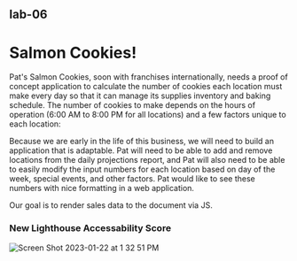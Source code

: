 ## lab-06

# Salmon Cookies!

Pat's Salmon Cookies, soon with franchises internationally, needs a proof of concept application to calculate the number of cookies each location must make every day so that it can manage its supplies inventory and baking schedule. The number of cookies to make depends on the hours of operation (6:00 AM to 8:00 PM for all locations) and a few factors unique to each location:

Because we are early in the life of this business, we will need to build an application that is adaptable. Pat will need to be able to add and remove locations from the daily projections report, and Pat will also need to be able to easily modify the input numbers for each location based on day of the week, special events, and other factors. Pat would like to see these numbers with nice formatting in a web application.

Our goal is to render sales data to the document via JS.

### New Lighthouse Accessability Score

![Screen Shot 2023-01-22 at 1 32 51 PM](https://user-images.githubusercontent.com/115224118/213946541-7dfafabc-d3d3-4b4f-90d9-103602122f2e.png)
